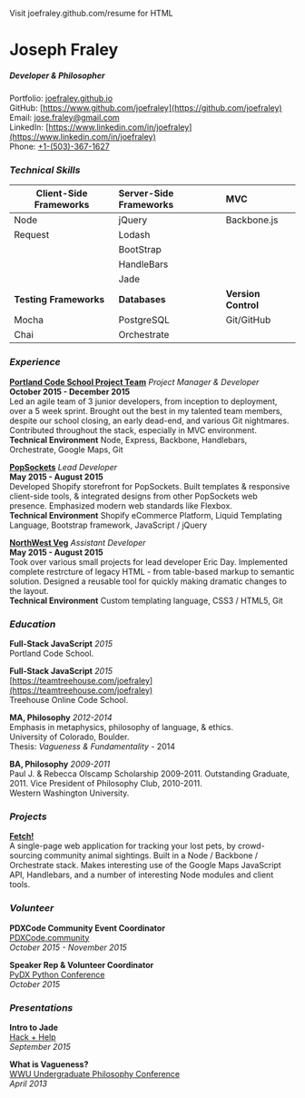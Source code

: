 Visit joefraley.github.com/resume for HTML

# Joseph Fraley  
##### Developer & Philosopher

Portfolio: [joefraley.github.io](https://joefraley.github.io)  
GitHub: [https://www.github.com/joefraley](https://github.com/joefraley)  
Email: [jose.fraley@gmail.com](mailto:jose.fraley@gmail.com)  
LinkedIn: [https://www.linkedin.com/in/joefraley](https://www.linkedin.com/in/joefraley)  
Phone: [+1-(503)-367-1627](tel:+1-503-367-1627)

### *Technical Skills*  
|Client-Side Frameworks|Server-Side Frameworks|MVC                 |
|----------------------|:---------------------|:-------------------|
|Node                  |jQuery                |Backbone.js         |
|Request               |Lodash                |                    |
|                      |BootStrap             |                    |
|                      |HandleBars            |                    |
|                      |Jade                  |                    |
|**Testing Frameworks**|**Databases**         |**Version Control** |
|Mocha                 |PostgreSQL            |Git/GitHub          |
|Chai                  |Orchestrate           |                    |

### *Experience*  
[**Portland Code School Project Team**](https://pcsteamproject.wordpress.com) *Project Manager & Developer*  
**October 2015 - December 2015**  
Led an agile team of 3 junior developers, from inception to deployment, over a 5 week sprint. Brought out the best in my talented team members, despite our school closing, an early dead-end, and various Git nightmares. Contributed throughout the stack, especially in MVC environment.  
**Technical Environment** Node, Express, Backbone, Handlebars, Orchestrate, Google Maps, Git

[**PopSockets**](https://www.popsockets.com) *Lead Developer*  
**May 2015 - August 2015**  
Developed Shopify storefront for PopSockets. Built templates & responsive client-side tools, & integrated designs from other PopSockets web presence. Emphasized modern web standards like Flexbox.  
**Technical Environment** Shopify eCommerce Platform, Liquid Templating Language, Bootstrap framework, JavaScript / jQuery

[**NorthWest Veg**](https://www.nwveg.com) *Assistant Developer*  
**May 2015 - August 2015**  
Took over various small projects for lead developer Eric Day. Implemented complete restrcture of legacy HTML - from table-based markup to semantic solution. Designed a reusable tool for quickly making dramatic changes to the layout.  
**Technical Environment** Custom templating language, CSS3 / HTML5, Git

### *Education*  
**Full-Stack JavaScript** *2015*   
Portland Code School.

**Full-Stack JavaScript** *2015*  
[https://teamtreehouse.com/joefraley](https://teamtreehouse.com/joefraley)  
Treehouse Online Code School.

**MA, Philosophy** *2012-2014*  
Emphasis in metaphysics, philosophy of language, & ethics.  
University of Colorado, Boulder.  
Thesis: *Vagueness & Fundamentality* - 2014

**BA, Philosophy** *2009-2011*  
Paul J. & Rebecca Olscamp Scholarship 2009-2011. Outstanding Graduate, 2011. Vice President of Philosophy Club, 2010-2011.  
Western Washington University.

### *Projects*  
[**Fetch!**]()  
A single-page web application for tracking your lost pets, by crowd-sourcing community animal sightings. Built in a Node / Backbone / Orchestrate stack. Makes interesting use of the Google Maps JavaScript API, Handlebars, and a number of interesting Node modules and client tools.

### *Volunteer*  
**PDXCode Community Event Coordinator**  
[PDXCode.community](https://www.PDXCode.community)  
*October 2015 - November 2015*

**Speaker Rep & Volunteer Coordinator**  
[PyDX Python Conference]()  
*October 2015*

### *Presentations*  
**Intro to Jade**  
[Hack + Help](http://www.meetup.com/Portland-Code-School-Learning-and-Development-Group/events/225214851/)  
*September 2015*  

**What is Vagueness?**  
[WWU Undergraduate Philosophy Conference]()  
*April 2013*
